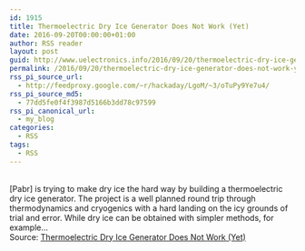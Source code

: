 ```yaml
---
id: 1915
title: Thermoelectric Dry Ice Generator Does Not Work (Yet)
date: 2016-09-20T00:00:00+01:00
author: RSS reader
layout: post
guid: http://www.uelectronics.info/2016/09/20/thermoelectric-dry-ice-generator-does-not-work-yet/
permalink: /2016/09/20/thermoelectric-dry-ice-generator-does-not-work-yet/
rss_pi_source_url:
  - http://feedproxy.google.com/~r/hackaday/LgoM/~3/oTuPy9Ye7u4/
rss_pi_source_md5:
  - 77dd5fe0f4f3987d5166b3dd78c97599
rss_pi_canonical_url:
  - my_blog
categories:
  - RSS
tags:
  - RSS
---
```

&#013;  
[Pabr] is trying to make dry ice the hard way by building a thermoelectric dry ice generator. The project is a well planned round trip through thermodynamics and cryogenics with a hard landing on the icy grounds of trial and error. While dry ice can be obtained with simpler methods, for example…&#013;  
Source: <a href="http://feedproxy.google.com/~r/hackaday/LgoM/~3/oTuPy9Ye7u4/" target="_blank">Thermoelectric Dry Ice Generator Does Not Work (Yet)</a>